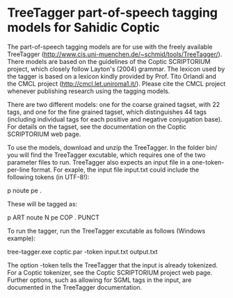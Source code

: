 TreeTagger part-of-speech tagging models for Sahidic Coptic
===========================================================
The part-of-speech tagging models are for use with the freely available TreeTagger 
(http://www.cis.uni-muenchen.de/~schmid/tools/TreeTagger/). There models are based
on the guidelines of the Coptic SCRIPTORIUM project, which closely follow Layton's (2004)
grammar. The lexicon used by the tagger is based on a lexicon kindly provided by Prof.
Tito Orlandi and the CMCL project (http://cmcl.let.uniroma1.it/). Please cite the CMCL
project whenever publishing research using the tagging models.

There are two different models: one for the coarse grained tagset, with 22 tags, and one
for the fine grained tagset, which distinguishes 44 tags (including individual tags for
each positive and negative conjugation base). For details on the tagset, see the 
documentation on the Coptic SCRIPTORIUM web page.

To use the models, download and unzip the TreeTagger. In the folder bin/ you will find
the TreeTagger excutable, which requires one of the two parameter files to run. TreeTagger
also expects an input file in a one-token-per-line format. For exaple, the input file input.txt could
include the following tokens (in UTF-8!): 

p
noute
pe
.

These will be tagged as:

p	ART
noute	N
pe	COP
.	PUNCT

To run the tagger, run the TreeTagger excutable as follows (Windows example): 

tree-tagger.exe coptic.par -token input.txt output.txt

The option -token tells the TreeTagger that the input is already tokenized. For a Coptic tokenizer, 
see the Coptic SCRIPTORIUM project web page. Further options, such as allowing for SGML tags in the
input, are documented in the TreeTagger documentation.
